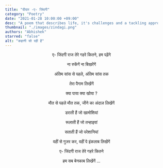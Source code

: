 ```yaml
---
title: "दीदार -ए- जिंदगी"
category: "Poetry"
date: "2021-01-28 10:00:00 +09:00"
desc: "A poem that describes life, it's challenges and a tackling approach."
thumbnail: "./images/zindagi.png"
authors: "Abhishek"
starred: "false"
alt: "कहानी सो रही है"
---
```


<p style="text-align: center;align:center;">ए- जिंदगी राज तेरे गहरे कितने, हम पढ़ेंगे</p>
<p style="text-align: center;align:center;">ना रुकेंगें ना बिखरेंगें </p>
<p style="text-align: center;align:center;">अंतिम सांस से पहले, अंतिम सांस तक </p>
<p style="text-align: center;align:center;">तेरा पैगाम लिखेंगें </p>
<p style="text-align: center;align:center;"> </p>
<p style="text-align: center;align:center;">क्या पाया क्या खोया ? </p>
<p style="text-align: center;align:center;">मौत से पहले मौत तक, जीने का अंदाज़ लिखेंगें </p>
<p style="text-align: center;align:center;"> </p>
<p style="text-align: center;align:center;">डराती हैं जो खामोशियां </p>
<p style="text-align: center;align:center;">रूलाती हैं जो तन्हाइयां </p>
<p style="text-align: center;align:center;">सताती हैं जो परेशानियां </p>
<p style="text-align: center;align:center;">वहीं से गुजर कर, वहीं पे इंकलाब लिखेंगें </p>
<p style="text-align: center;align:center;"> </p>
<p style="text-align: center;align:center;">ए- जिंदगी राज तेरे गहरे कितने </p>
<p style="text-align: center;align:center;">हम सब बेनकाब लिखेंगें ... </p>
